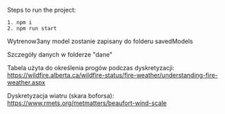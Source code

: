 Steps to run the project:

```
1. npm i
2. npm run start
```

Wytrenow3any model zostanie zapisany do folderu savedModels

Szczegóły danych w folderze "dane"

Tabela użyta do określenia progów podczas dyskretyzacji:
https://wildfire.alberta.ca/wildfire-status/fire-weather/understanding-fire-weather.aspx

Dyskretyzacja wiatru (skara boforsa):
https://www.rmets.org/metmatters/beaufort-wind-scale
